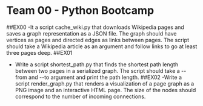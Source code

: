 # Team 00 - Python Bootcamp

##EX00
-It a script cache_wiki.py that downloads Wikipedia pages and saves a graph representation as a JSON file. The graph should have vertices as pages and directed edges as links between pages. The script should take a Wikipedia article as an argument and follow links to go at least three pages deep.
##EX01
- Write a script shortest_path.py that finds the shortest path length between two pages in a serialized graph. The script should take a --from and --to argument and print the path length.
##EX02 
-Write a script render_graph.py that renders a visualization of a page graph as a PNG image and an interactive HTML page. The size of the nodes should correspond to the number of incoming connections.
